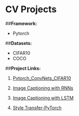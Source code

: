 # CV Projects

##**Framework:**
- Pytorch 

##**Datasets:**
- CIFAR10
- COCO

##**Project Links:** 

1. [Pytorch_ConvNets_CIFAR10](https://github.com/yaofengdong/CV_Projects/blob/master/ConvNet_PyTorch.py)

2. [Image Captioning with RNNs](https://github.com/yaofengdong/CV_Projects/blob/master/ImageCaptioningwithRNNs.py)

3. [Image Captioning with LSTM](https://github.com/yaofengdong/CV_Projects/blob/master/ImageCaptioningwithLSTMs.py)

4. [Style Transfer-PyTorch](https://github.com/yaofengdong/CV_Projects/blob/master/StyleTransfer_PyTorch.py)

